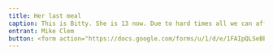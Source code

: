 ```yaml
---
title: Her last meal
caption: This is Bitty. She is 13 now. Due to hard times all we can afford to feed her now is one little piece of lettuce per day. She barely has strength to handle that, much less catch mice or fend for herself. I think the end is near. If she could win this contest it would mean a lot to her and to my kids (who are the reason we're in this predicament - but that's another sad story). She needs your vote to survive. Without your support I doubt she'll make it to Christmas. Please vote for Bitty. Her life is in your hands.
entrant: Mike Clem
button: <form action="https://docs.google.com/forms/u/1/d/e/1FAIpQLSeBblQMqbBMeuApn2iPdutPu_wvMXp7h9YlIcRDEgHzWuKEQw/formResponse" method="post"><div class="form-element"></div><span>Votes</span><input type="text" name="entry.950573367" required placeholder="$"></br><button type="submit" name="button">Cast Votes</button></form>
---
```

